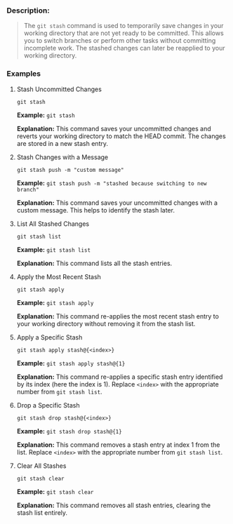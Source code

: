 ### Description:
> The `git stash` command is used to temporarily save changes in your working directory that are not yet ready to be committed. This allows you to switch branches or perform other tasks without committing incomplete work. The stashed changes can later be reapplied to your working directory.

### Examples

1. Stash Uncommitted Changes

    `git stash`
   
    **Example:** `git stash`
    
    **Explanation:** This command saves your uncommitted changes and reverts your working directory to match the HEAD commit. The changes are stored in a new stash entry.

2. Stash Changes with a Message

    `git stash push -m "custom message"`
   
    **Example:** `git stash push -m "stashed because switching to new branch"`
    
    **Explanation:** This command saves your uncommitted changes with a custom message. This helps to identify the stash later.

3. List All Stashed Changes

    `git stash list`
   
    **Example:** `git stash list`
    
    **Explanation:** This command lists all the stash entries.

4. Apply the Most Recent Stash

    `git stash apply`
   
    **Example:** `git stash apply`
    
    **Explanation:** This command re-applies the most recent stash entry to your working directory without removing it from the stash list.

5. Apply a Specific Stash

    `git stash apply stash@{<index>}`
   
    **Example:** `git stash apply stash@{1}`
    
    **Explanation:** This command re-applies a specific stash entry identified by its index (here the index is 1). Replace `<index>` with the appropriate number from `git stash list`.

6. Drop a Specific Stash

    `git stash drop stash@{<index>}`
   
    **Example:** `git stash drop stash@{1}`
    
    **Explanation:** This command removes a stash entry at index 1 from the list. Replace `<index>` with the appropriate number from `git stash list`.

7. Clear All Stashes

    `git stash clear`
   
    **Example:** `git stash clear`
    
    **Explanation:** This command removes all stash entries, clearing the stash list entirely.